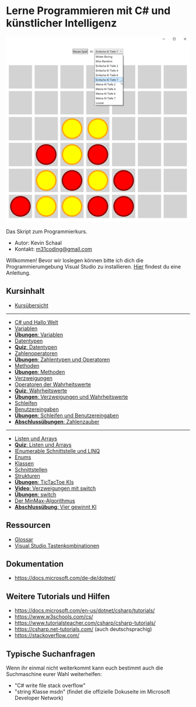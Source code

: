 # Lerne Programmieren mit C# und künstlicher Intelligenz

![Vier gewinnt](Kapitel/Bilder/vier_gewinnt.png)

Das Skript zum Programmierkurs.

- Autor: Kevin Schaal
- Kontakt: m31coding@gmail.com

Willkommen! Bevor wir loslegen können bitte ich dich die Programmierumgebung Visual Studio zu installieren. [Hier](https://drive.google.com/file/d/1C7uPneaSY-G-ixkI0P9qwUq4knBhn4Pv/view?usp=sharing) findest du eine Anleitung.

## Kursinhalt

- [Kursübersicht](Kapitel/Kursübersicht.md)

---

- [C# und Hallo Welt](Kapitel/CSharpUndHalloWelt.md)
- [Variablen](Kapitel/Variablen.md)
- [**Übungen**: Variablen](Übungen/Variablen.md)
- [Datentypen](Kapitel/Datentypen.md)
- [**Quiz**: Datentypen](https://forms.gle/kof5nc34mzCXnVR76)
- [Zahlenoperatoren](Kapitel/Zahlenoperatoren.md)
- [**Übungen**: Zahlentypen und Operatoren](Übungen/ZahlentypenUndOperatoren.md)
- [Methoden](Kapitel/Methoden.md)
- [**Übungen**: Methoden](Übungen/Methoden.md)
- [Verzweigungen](Kapitel/Verzweigungen.md)
- [Operatoren der Wahrheitswerte](Kapitel/OperatorenDerWahrheitswerte.md)
- [**Quiz**: Wahrheitswerte](https://forms.gle/eVSgLtWgCNyw5NsJ7)
- [**Übungen**: Verzweigungen und Wahrheitswerte](Übungen/VerzweigungenUndWahrheitswerte.md)
- [Schleifen](Kapitel/Schleifen.md)
- [Benutzereingaben](Kapitel/Benutzereingaben.md)
- [**Übungen**: Schleifen und Benutzereingaben](Übungen/SchleifenUndBenutzereingaben.md)
- [**Abschlussübungen**: Zahlenzauber](Übungen/Zahlenzauber.md)

---

- [Listen und Arrays](Kapitel/ListenUndArrays.md)
- [**Quiz**: Listen und Arrays](https://forms.gle/fA6qGSgwzzb97wBUA)
- [IEnumerable Schnittstelle und LINQ](Kapitel/IEnumerableUndLINQ.md)
- [Enums](Kapitel/Enums.md)
- [Klassen](Kapitel/Klassen.md)
- [Schnittstellen](Kapitel/Schnittstellen.md)
- [Strukturen](Kapitel/Strukturen.md)
- [**Übungen**: TicTacToe KIs](Übungen/TicTacToeKIs.md)
- [**Video**: Verzweigungen mit switch](Kapitel/Switch.md)
- [**Übungen**: switch](Übungen/Switch.md)
- [Der MinMax-Algorithmus](Kapitel/MinMax.md)
- [**Abschlussübung**: Vier gewinnt KI](Übungen/VierGewinntKI.md)

## Ressourcen

- [Glossar](https://docs.google.com/spreadsheets/d/1w_FkXoN7iZ44eHloq2H4qOmTBGMPEinPypG_ez_MZ24/edit?usp=sharing)
- [Visual Studio Tastenkombinationen](https://docs.google.com/spreadsheets/d/1C9p5r9nrLpd9N_28RipjmsC5OU0Jn42Eyw7QIL4YNaw/edit?usp=sharing)

## Dokumentation

- https://docs.microsoft.com/de-de/dotnet/

## Weitere Tutorials und Hilfen

- https://docs.microsoft.com/en-us/dotnet/csharp/tutorials/
- https://www.w3schools.com/cs/
- https://www.tutorialsteacher.com/csharp/csharp-tutorials/
- https://csharp.net-tutorials.com/ (auch deutschsprachig)
- https://stackoverflow.com/

## Typische Suchanfragen

Wenn ihr einmal nicht weiterkommt kann euch bestimmt auch die Suchmaschine eurer Wahl weiterhelfen:

- "C# write file stack overflow"
- "string Klasse msdn" (findet die offizielle Dokuseite im Microsoft Developer Network)


